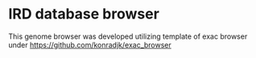 # IRD database browser

This genome browser was developed utilizing template of exac browser under https://github.com/konradjk/exac_browser
